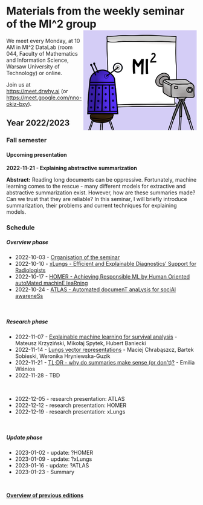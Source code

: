 # Materials from the weekly seminar of the MI^2 group  <img src="prezentacja.png" align="right" width="300"/>

We meet every Monday, at 10 AM in MI^2 DataLab (room 044, Faculty of Mathematics and Information Science, Warsaw University of Technology) or online.

Join us at https://meet.drwhy.ai (or https://meet.google.com/nno-okiz-bxy).

## Year 2022/2023

### Fall semester

#### Upcoming presentation

**2022-11-21 - Explaining abstractive summarization**

**Abstract:** Reading long documents can be oppressive. Fortunately, machine learning comes to the rescue - many different models for extractive and abstractive summarization exist. However, how are these summaries made? Can we trust that they are reliable? In this seminar, I will briefly introduce summarization, their problems and current techniques for explaining models.

### Schedule

##### Overview phase

* 2022-10-03 - [Organisation of the seminar](https://github.com/MI2DataLab/MI2DataLab_Seminarium/blob/master/2022/2022_10_03_Winter_2022_Seminar_Org/2022_10_03_Winter_2022_Seminar_Org.pdf)
* 2022-10-10 - [xLungs - Efficient and Explainable Diagnostics’ Support for Radiologists](https://github.com/MI2DataLab/MI2DataLab_Seminarium/blob/master/2022/2022_10_10_Overview_xLungs/xLungs%20-%20overview%20presentation.pdf)
* 2022-10-17 - [HOMER - Achieving Responsible ML by Human Oriented autoMated machinE leaRning](https://github.com/MI2DataLab/MI2DataLab_Seminarium/blob/master/2022/2022_10_17_Overview_HOMER/HOMER-overview-presentation.pdf)
* 2022-10-24 - [ATLAS - Automated documenT anaLysis for sociAl awareneSs](https://github.com/MI2DataLab/MI2DataLab_Seminarium/blob/master/2022/2022_10_24_ATLAS_Overview/ATLAS_Overview.pdf)

<br/>

##### Research phase

* 2022-11-07 - [Explainable machine learning for survival analysis](https://github.com/MI2DataLab/MI2DataLab_Seminarium/tree/master/2022/2022_11_07_survsSHAP_survex) - Mateusz Krzyziński, Mikołaj Spytek, Hubert Baniecki
* 2022-11-14 - [Lungs vector representations](https://github.com/MI2DataLab/MI2DataLab_Seminarium/tree/master/2022/2022_11_14_xLungs_vector_representations) - Maciej Chrabąszcz, Bartek Sobieski, Weronika Hryniewska-Guzik
* 2022-11-21 - [TL;DR - why do summaries make sense (or don't)?](https://github.com/MI2DataLab/MI2DataLab_Seminarium/tree/master/2022/2022_11_21_TLDR) - Emilia Wiśnios
* 2022-11-28 - TBD
<br/>

* 2022-12-05 - research presentation: ATLAS
* 2022-12-12 - research presentation: HOMER
* 2022-12-19 - research presentation: xLungs
<br/>

##### Update phase

* 2023-01-02 - update: ?HOMER
* 2023-01-09 - update: ?xLungs
* 2023-01-16 - update: ?ATLAS
* 2023-01-23 - Summary
<br/>

[**Overview of previous editions**](https://github.com/MI2DataLab/MI2DataLab_Seminarium/blob/master/README_ARCHIVE.md) 
